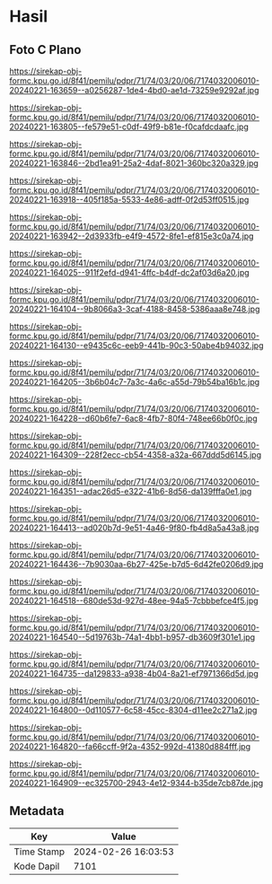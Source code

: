 # Hasil

## Foto C Plano

https://sirekap-obj-formc.kpu.go.id/8f41/pemilu/pdpr/71/74/03/20/06/7174032006010-20240221-163659--a0256287-1de4-4bd0-ae1d-73259e9292af.jpg

https://sirekap-obj-formc.kpu.go.id/8f41/pemilu/pdpr/71/74/03/20/06/7174032006010-20240221-163805--fe579e51-c0df-49f9-b81e-f0cafdcdaafc.jpg

https://sirekap-obj-formc.kpu.go.id/8f41/pemilu/pdpr/71/74/03/20/06/7174032006010-20240221-163846--2bd1ea91-25a2-4daf-8021-360bc320a329.jpg

https://sirekap-obj-formc.kpu.go.id/8f41/pemilu/pdpr/71/74/03/20/06/7174032006010-20240221-163918--405f185a-5533-4e86-adff-0f2d53ff0515.jpg

https://sirekap-obj-formc.kpu.go.id/8f41/pemilu/pdpr/71/74/03/20/06/7174032006010-20240221-163942--2d3933fb-e4f9-4572-8fe1-ef815e3c0a74.jpg

https://sirekap-obj-formc.kpu.go.id/8f41/pemilu/pdpr/71/74/03/20/06/7174032006010-20240221-164025--911f2efd-d941-4ffc-b4df-dc2af03d6a20.jpg

https://sirekap-obj-formc.kpu.go.id/8f41/pemilu/pdpr/71/74/03/20/06/7174032006010-20240221-164104--9b8066a3-3caf-4188-8458-5386aaa8e748.jpg

https://sirekap-obj-formc.kpu.go.id/8f41/pemilu/pdpr/71/74/03/20/06/7174032006010-20240221-164130--e9435c6c-eeb9-441b-90c3-50abe4b94032.jpg

https://sirekap-obj-formc.kpu.go.id/8f41/pemilu/pdpr/71/74/03/20/06/7174032006010-20240221-164205--3b6b04c7-7a3c-4a6c-a55d-79b54ba16b1c.jpg

https://sirekap-obj-formc.kpu.go.id/8f41/pemilu/pdpr/71/74/03/20/06/7174032006010-20240221-164228--d60b6fe7-6ac8-4fb7-80f4-748ee66b0f0c.jpg

https://sirekap-obj-formc.kpu.go.id/8f41/pemilu/pdpr/71/74/03/20/06/7174032006010-20240221-164309--228f2ecc-cb54-4358-a32a-667ddd5d6145.jpg

https://sirekap-obj-formc.kpu.go.id/8f41/pemilu/pdpr/71/74/03/20/06/7174032006010-20240221-164351--adac26d5-e322-41b6-8d56-da139fffa0e1.jpg

https://sirekap-obj-formc.kpu.go.id/8f41/pemilu/pdpr/71/74/03/20/06/7174032006010-20240221-164413--ad020b7d-9e51-4a46-9f80-fb4d8a5a43a8.jpg

https://sirekap-obj-formc.kpu.go.id/8f41/pemilu/pdpr/71/74/03/20/06/7174032006010-20240221-164436--7b9030aa-6b27-425e-b7d5-6d42fe0206d9.jpg

https://sirekap-obj-formc.kpu.go.id/8f41/pemilu/pdpr/71/74/03/20/06/7174032006010-20240221-164518--680de53d-927d-48ee-94a5-7cbbbefce4f5.jpg

https://sirekap-obj-formc.kpu.go.id/8f41/pemilu/pdpr/71/74/03/20/06/7174032006010-20240221-164540--5d19763b-74a1-4bb1-b957-db3609f301e1.jpg

https://sirekap-obj-formc.kpu.go.id/8f41/pemilu/pdpr/71/74/03/20/06/7174032006010-20240221-164735--da129833-a938-4b04-8a21-ef7971366d5d.jpg

https://sirekap-obj-formc.kpu.go.id/8f41/pemilu/pdpr/71/74/03/20/06/7174032006010-20240221-164800--0d110577-6c58-45cc-8304-d11ee2c271a2.jpg

https://sirekap-obj-formc.kpu.go.id/8f41/pemilu/pdpr/71/74/03/20/06/7174032006010-20240221-164820--fa66ccff-9f2a-4352-992d-41380d884fff.jpg

https://sirekap-obj-formc.kpu.go.id/8f41/pemilu/pdpr/71/74/03/20/06/7174032006010-20240221-164909--ec325700-2943-4e12-9344-b35de7cb87de.jpg


## Metadata

| Key        | Value               |
| ---------- | ------------------- |
| Time Stamp | 2024-02-26 16:03:53 |
| Kode Dapil | 7101                |



